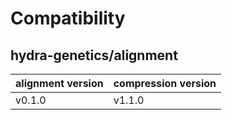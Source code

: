 # Compatibility
## hydra-genetics/alignment

| alignment version | compression version |
| --- | --- |
| v0.1.0 |  v1.1.0 |
